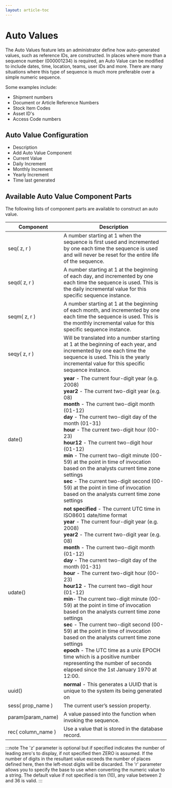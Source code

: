 ```yaml
---
layout: article-toc
---
```

# Auto Values
The Auto Values feature lets an administrator define how auto-generated values, such as reference IDs, are constructed. In places where more than a sequence number (000001234) is required, an Auto Value can be modified to include dates, time, location, teams, user IDs and more. There are many situations where this type of sequence is much more preferable over a simple numeric sequence. 

Some examples include:

* Shipment numbers
* Document or Article Reference Numbers
* Stock Item Codes
* Asset ID's
* Access Code numbers

## Auto Value Configuration
* Description
* Add Auto Value Component
* Current Value
* Daily Increment
* Monthly Increment
* Yearly Increment
* Time last generated

## Available Auto Value Component Parts
The following lists of component parts are available to construct an auto value.

|Component|Description|
|--|-|
|seq( z, r )|A number starting at 1 when the sequence is first used and incremented by one each time the sequence is used and will never be reset for the entire life of the sequence.|
|seqd( z, r )|A number starting at 1 at the beginning of each day, and incremented by one each time the sequence is used. This is the daily incremental value for this specific sequence instance.|
|seqm( z, r )|A number starting at 1 at the beginning of each month, and incremented by one each time the sequence is used. This is the monthly incremental value for this specific sequence instance.|
|seqy( z, r )|Will be translated into a number starting at 1 at the beginning of each year, and incremented by one each time the sequence is used. This is the yearly incremental value for this specific sequence instance.|
|date()|**year** - The current four-digit year (e.g. 2008)<br>**year2** - The current two-digit year (e.g. 08)<br>**month** - The current two-digit month (01-12)<br>**day** - The current two-digit day of the month (01-31)<br>**hour** - The current two-digit hour (00-23)<br>**hour12** - The current two-digit hour (01-12)<br>**min** - The current two-digit minute (00-59) at the point in time of invocation based on the analysts current time zone settings<br>**sec** - The current two-digit second (00-59) at the point in time of invocation based on the analysts current time zone settings|
|udate()|**not specified** - The current UTC time in ISO8601 date/time format<br>**year** - The current four-digit year (e.g. 2008)<br>**year2** - The current two-digit year (e.g. 08)<br>**month** - The current two-digit month (01-12)<br>**day** - The current two-digit day of the month (01-31)<br>**hour** - The current two-digit hour (00-23)<br>**hour12** - The current two-digit hour (01-12)<br>**min**- The current two-digit minute (00-59) at the point in time of invocation based on the analysts current time zone settings<br>**sec** - The current two-digit second (00-59) at the point in time of invocation based on the analysts current time zone settings<br>**epoch** - The UTC time as a unix EPOCH time which is a positive number representing the number of seconds elapsed since the 1st January 1970 at 12:00.|
|uuid()|**normal** - This generates a UUID that is unique to the system its being generated on|<br>**secure** - This generates a UUID that cannot be traced to the Ethernet address of the computer on which it was generated<br>**not specified** - The same as 'normal'.|
|sess( prop_name )|The current user’s session property.
|param(param_name)|A value passed into the function when invoking the sequence.
|rec( column_name )|Use a value that is stored in the database record.|

:::note
The 'z' parameter is optional but if specified indicates the number of leading zero's to display, if not specified then ZERO is assumed. If the number of digits in the resultant value exceeds the number of places defined here, then the left-most digits will be discarded.
The 'r' parameter allows you to specify the base to use when converting the numeric value to a string. The default value if not specified is ten (10), any value between 2 and 36 is valid.
:::
<!-- https://wiki.hornbill.com/index.php?title=Auto_Values -->